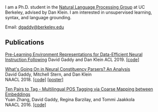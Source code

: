 I am a Ph.D. student in the [Natural Language Processing Group](http://nlp.cs.berkeley.edu) at UC Berkeley, advised by Dan Klein.
I am interested in unsupervised learning, syntax, and language grounding.

Email: dgaddy@berkeley.edu

## Publications

[Pre-Learning Environment Representations for Data-Efficient Neural Instruction Following](http://arxiv.org/abs/1907.09671)
David Gaddy and Dan Klein
ACL 2019. [\[code\]](https://github.com/dgaddy/environment-learning)

[What's Going On in Neural Constituency Parsers? An Analysis](https://arxiv.org/abs/1804.07853)  
David Gaddy, Mitchell Stern, and Dan Klein  
NAACL 2018. [\[code\]](https://github.com/dgaddy/parser-analysis) [\[poster\]](publications/NAACL2018poster.pdf)


[Ten Pairs to Tag - Multilingual POS Tagging via Coarse Mapping between Embeddings](https://people.csail.mit.edu/tommi/papers/Zhangetal_naacl16.pdf)  
Yuan Zhang, David Gaddy, Regina Barzilay, and Tommi Jaakkola  
NAACL 2016. [\[code\]](https://github.com/yuanzh/transfer_pos)
